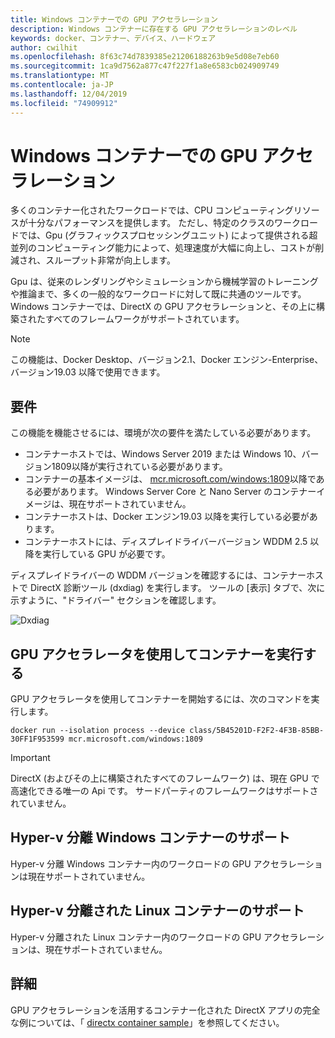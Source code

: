 ```yaml
---
title: Windows コンテナーでの GPU アクセラレーション
description: Windows コンテナーに存在する GPU アクセラレーションのレベル
keywords: docker、コンテナー、デバイス、ハードウェア
author: cwilhit
ms.openlocfilehash: 8f63c74d7839385e21206188263b9e5d08e7eb60
ms.sourcegitcommit: 1ca9d7562a877c47f227f1a8e6583cb024909749
ms.translationtype: MT
ms.contentlocale: ja-JP
ms.lasthandoff: 12/04/2019
ms.locfileid: "74909912"
---
```

# <a name="gpu-acceleration-in-windows-containers"></a>Windows コンテナーでの GPU アクセラレーション

多くのコンテナー化されたワークロードでは、CPU コンピューティングリソースが十分なパフォーマンスを提供します。 ただし、特定のクラスのワークロードでは、Gpu (グラフィックスプロセッシングユニット) によって提供される超並列のコンピューティング能力によって、処理速度が大幅に向上し、コストが削減され、スループット非常が向上します。

Gpu は、従来のレンダリングやシミュレーションから機械学習のトレーニングや推論まで、多くの一般的なワークロードに対して既に共通のツールです。 Windows コンテナーでは、DirectX の GPU アクセラレーションと、その上に構築されたすべてのフレームワークがサポートされています。

> [!NOTE]
> この機能は、Docker Desktop、バージョン2.1、Docker エンジン-Enterprise、バージョン19.03 以降で使用できます。

## <a name="requirements"></a>要件

この機能を機能させるには、環境が次の要件を満たしている必要があります。

- コンテナーホストでは、Windows Server 2019 または Windows 10、バージョン1809以降が実行されている必要があります。
- コンテナーの基本イメージは、 [mcr.microsoft.com/windows:1809](https://hub.docker.com/_/microsoft-windows)以降である必要があります。 Windows Server Core と Nano Server のコンテナーイメージは、現在サポートされていません。
- コンテナーホストは、Docker エンジン19.03 以降を実行している必要があります。
- コンテナーホストには、ディスプレイドライバーバージョン WDDM 2.5 以降を実行している GPU が必要です。

ディスプレイドライバーの WDDM バージョンを確認するには、コンテナーホストで DirectX 診断ツール (dxdiag) を実行します。 ツールの [表示] タブで、次に示すように、"ドライバー" セクションを確認します。

![Dxdiag](media/dxdiag.png)

## <a name="run-a-container-with-gpu-acceleration"></a>GPU アクセラレータを使用してコンテナーを実行する

GPU アクセラレータを使用してコンテナーを開始するには、次のコマンドを実行します。

```shell
docker run --isolation process --device class/5B45201D-F2F2-4F3B-85BB-30FF1F953599 mcr.microsoft.com/windows:1809
```

> [!IMPORTANT]
> DirectX (およびその上に構築されたすべてのフレームワーク) は、現在 GPU で高速化できる唯一の Api です。 サードパーティのフレームワークはサポートされていません。

## <a name="hyper-v-isolated-windows-container-support"></a>Hyper-v 分離 Windows コンテナーのサポート

Hyper-v 分離 Windows コンテナー内のワークロードの GPU アクセラレーションは現在サポートされていません。

## <a name="hyper-v-isolated-linux-container-support"></a>Hyper-v 分離された Linux コンテナーのサポート

Hyper-v 分離された Linux コンテナー内のワークロードの GPU アクセラレーションは、現在サポートされていません。

## <a name="more-information"></a>詳細

GPU アクセラレーションを活用するコンテナー化された DirectX アプリの完全な例については、「 [directx container sample](https://github.com/MicrosoftDocs/Virtualization-Documentation/tree/master/windows-container-samples/directx)」を参照してください。
